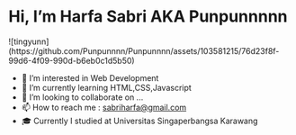 <h1>Hi, I’m Harfa Sabri AKA Punpunnnnn</h1>
![tingyunn](https://github.com/Punpunnnn/Punpunnnn/assets/103581215/76d23f8f-99d6-4f09-990d-b6eb0c1d5b50)




- 👀 I’m interested in Web Development
- 🌱 I’m currently learning HTML,CSS,Javascript
- 💞️ I’m looking to collaborate on ...
- 📫 How to reach me : sabriharfa@gmail.com
- 🎓 Currently I studied at Universitas Singaperbangsa Karawang

<!---
Punpunnnn/Punpunnnn is a ✨ special ✨ repository because its `README.md` (this file) appears on your GitHub profile.
You can click the Preview link to take a look at your changes.
--->
